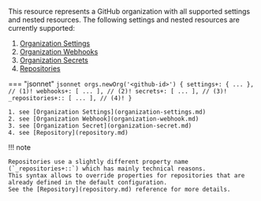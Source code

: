This resource represents a GitHub organization with all supported settings and nested resources.
The following settings and nested resources are currently supported:

1. [Organization Settings](organization-settings.md)
2. [Organization Webhooks](organization-webhook.md)
3. [Organization Secrets](organization-secret.md)
4. [Repositories](repository.md)

=== "jsonnet"
    ```jsonnet
    orgs.newOrg('<github-id>') {
        settings+: { ... }, // (1)!
        webhooks+: [ ... ], // (2)!
        secrets+: [ ... ], // (3)!
        _repositories+:: [ ... ], // (4)!
    }
    ```

    1. see [Organization Settings](organization-settings.md)
    2. see [Organization Webhook](organization-webhook.md)
    3. see [Organization Secret](organization-secret.md)
    4. see [Repository](repository.md)


!!! note

    Repositories use a slightly different property name (`_repositories+::`) which has mainly technical reasons.
    This syntax allows to override properties for repositories that are already defined in the default configuration.
    See the [Repository](repository.md) reference for more details.